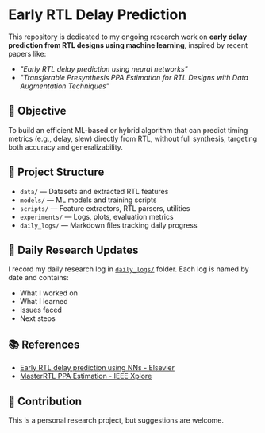 # Early RTL Delay Prediction

This repository is dedicated to my ongoing research work on **early delay prediction from RTL designs using machine learning**, inspired by recent papers like:

- _"Early RTL delay prediction using neural networks"_
-  _"Transferable Presynthesis PPA Estimation for RTL Designs with Data Augmentation Techniques"_

## 📌 Objective

To build an efficient ML-based or hybrid algorithm that can predict timing metrics (e.g., delay, slew) directly from RTL, without full synthesis, targeting both accuracy and generalizability.

## 🧱 Project Structure

- `data/` — Datasets and extracted RTL features  
- `models/` — ML models and training scripts  
- `scripts/` — Feature extractors, RTL parsers, utilities  
- `experiments/` — Logs, plots, evaluation metrics  
- `daily_logs/` — Markdown files tracking daily progress

## 📅 Daily Research Updates

I record my daily research log in [`daily_logs/`](./daily_logs/) folder. Each log is named by date and contains:

- What I worked on
- What I learned
- Issues faced
- Next steps

## 📚 References

- [Early RTL delay prediction using NNs - Elsevier](https://doi.org/10.1016/j.micpro.2022.104671)
-  [MasterRTL PPA Estimation - IEEE Xplore](https://doi.org/10.1109/TCAD.2024.3420904)

## 🤝 Contribution

This is a personal research project, but suggestions are welcome.
